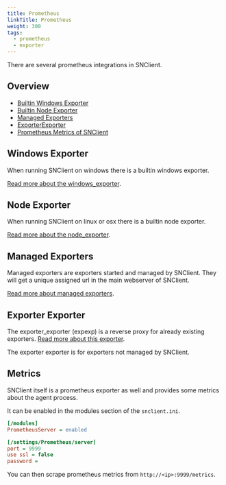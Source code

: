 ```yaml
---
title: Prometheus
linkTitle: Prometheus
weight: 300
tags:
  - prometheus
  - exporter
---
```


There are several prometheus integrations in SNClient.

## Overview

- [Builtin Windows Exporter](#windows-exporter)
- [Builtin Node Exporter](#node-exporter)
- [Managed Exporters](#managed-exporters)
- [ExporterExporter](#exporter-exporter)
- [Prometheus Metrics of SNClient](#metrics)

## Windows Exporter

When running SNClient on windows there is a builtin windows exporter.

[Read more about the windows_exporter](windows).

## Node Exporter

When running SNClient on linux or osx there is a builtin node exporter.

[Read more about the node_exporter](node).

## Managed Exporters

Managed exporters are exporters started and managed by SNClient. They will get
a unique assigned url in the main webserver of SNClient.

[Read more about managed exporters](managed).

## Exporter Exporter

The exporter_exporter (expexp) is a reverse proxy for already existing exporters.
[Read more about this exporter](exporter).

The exporter exporter is for exporters not managed by SNClient.

## Metrics

SNClient itself is a prometheus exporter as well and provides some metrics
about the agent process.

It can be enabled in the modules section of the `snclient.ini`.

```ini
[/modules]
PrometheusServer = enabled

[/settings/Prometheus/server]
port = 9999
use ssl = false
password =
```

You can then scrape prometheus metrics from `http://<ip>:9999/metrics`.

